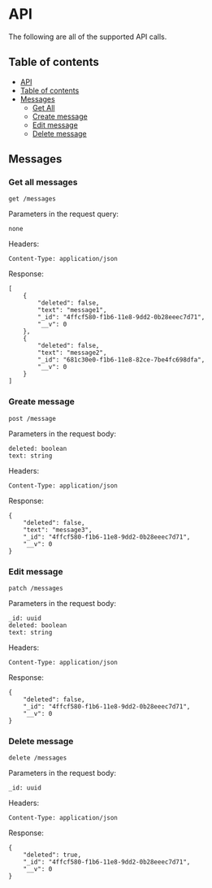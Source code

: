 # API

The following are all of the supported API calls.

## Table of contents

* [API](#api)
* [Table of contents](#table-of-contents)
* [Messages](#Messages)
  * [Get All](#get-all-messages)
  * [Create message](#create-message)
  * [Edit message](#edit-message)
  * [Delete message](#delete-message)

## Messages

### Get all messages

```
get /messages
```

Parameters in the request query:

```
none
```

Headers:

```
Content-Type: application/json
```

Response:

```
[
    {
        "deleted": false,
        "text": "message1",
        "_id": "4ffcf580-f1b6-11e8-9dd2-0b28eeec7d71",
        "__v": 0
    },
    {
        "deleted": false,
        "text": "message2",
        "_id": "681c30e0-f1b6-11e8-82ce-7be4fc698dfa",
        "__v": 0
    }
]
```
### Greate message

```
post /message
```

Parameters in the request body:

```
deleted: boolean
text: string
```

Headers:

```
Content-Type: application/json
```

Response:

```
{
    "deleted": false,
    "text": "message3",
    "_id": "4ffcf580-f1b6-11e8-9dd2-0b28eeec7d71",
    "__v": 0
}
```
### Edit message

```
patch /messages
```

Parameters in the request body:

```
_id: uuid
deleted: boolean
text: string
```

Headers:

```
Content-Type: application/json
```

Response:

```
{
    "deleted": false,
    "_id": "4ffcf580-f1b6-11e8-9dd2-0b28eeec7d71",
    "__v": 0
}
```
### Delete message

```
delete /messages
```

Parameters in the request body:

```
_id: uuid
```

Headers:

```
Content-Type: application/json
```

Response:

```
{
    "deleted": true,
    "_id": "4ffcf580-f1b6-11e8-9dd2-0b28eeec7d71",
    "__v": 0
}
```
